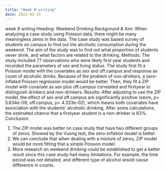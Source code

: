 ```yaml
---
title: "Week 8 writing"
date: 2021-03-15
---
```



week 8 writing
Heading: Weekend Drinking
Background & Aim:
When analyzing a case study using Poisson data, there might be many meaningless zeros in the
data. The case study was based survey of students on campus to find out the alcoholic
consumption during the weekend. The aim of the study was to find out what proportion of
students never drink, and what factors are related to the drinking.
Methods:
The study included 77 observations who were likely first year students and recorded the
parameters of sex and living status.
The study first fit a Poisson model with the covariates as sex and off.campus and response as
count of alcoholic drinks. Because of the problem of non-drinkers, a zero-inflated Poisson
regression model would be better. Then, they fit a ZIP model with covariate as sex plus
off.campus correlated and firstyear to distinguish drinkers and non-drinkers.
Results:
After adjusting to use the ZIP model, the effect of sex and off.campus are significantly positive
(sexm, p= 5.634e-09; off.campus, p= 4.333e-02), which means both covariates have association
with the students’ alcoholic drinking. After some calculations, the estimated chance that a firstyear student is a non-drinker is 63%.
Conclusion:
1. The ZIP model was better on case study that have two different groups of zeros. Showed by
the Vuong test, the zero-inflation model is better.
2. We can conclude that when dealing with a mixture of zeros, ZIP model would be more fitting
that a simple Poisson model.
3. More research on weekend drinking could be established to get a better result since this case
study had many limitations. For example, the time period was not detailed, and different type
of alcohol would cause difference in counts. 
